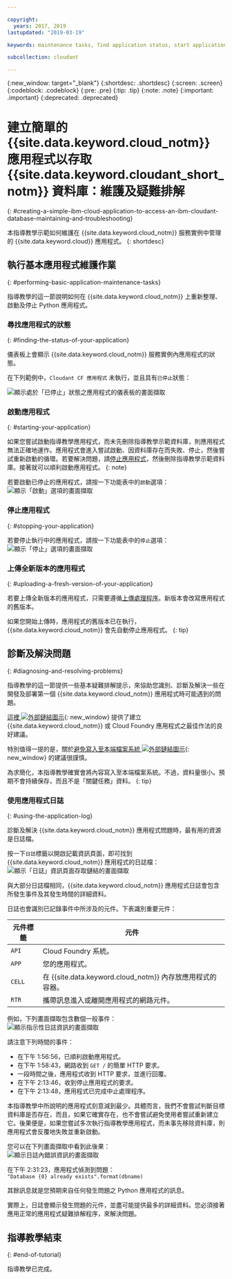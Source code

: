 ```yaml
---

copyright:
  years: 2017, 2019
lastupdated: "2019-03-19"

keywords: maintenance tasks, find application status, start application, stop application, upload application, diagnose problems, resolve problems, application log

subcollection: cloudant

---
```


{:new_window: target="_blank"}
{:shortdesc: .shortdesc}
{:screen: .screen}
{:codeblock: .codeblock}
{:pre: .pre}
{:tip: .tip}
{:note: .note}
{:important: .important}
{:deprecated: .deprecated}

<!-- Acrolinx: 2017-01-11 -->

# 建立簡單的 {{site.data.keyword.cloud_notm}} 應用程式以存取 {{site.data.keyword.cloudant_short_notm}} 資料庫：維護及疑難排解
{: #creating-a-simple-ibm-cloud-application-to-access-an-ibm-cloudant-database-maintaining-and-troubleshooting}

本指導教學示範如何維護在 {{site.data.keyword.cloud_notm}} 服務實例中管理的 {{site.data.keyword.cloud}} 應用程式。
{: shortdesc}

## 執行基本應用程式維護作業
{: #performing-basic-application-maintenance-tasks}

指導教學的這一節說明如何在 {{site.data.keyword.cloud_notm}} 上重新整理、啟動及停止 Python 應用程式。

### 尋找應用程式的狀態
{: #finding-the-status-of-your-application}

儀表板上會顯示 {{site.data.keyword.cloud_notm}} 服務實例內應用程式的狀態。

在下列範例中，`Cloudant CF 應用程式` 未執行，並且具有`已停止`狀態：

![顯示處於「已停止」狀態之應用程式的儀表板的畫面擷取](images/img0037.png)

### 啟動應用程式
{: #starting-your-application}

如果您嘗試啟動指導教學應用程式，而未先刪除指導教學示範資料庫，則應用程式無法正確地運作。應用程式會進入嘗試啟動、因資料庫存在而失敗、停止，然後嘗試重新啟動的循環。若要解決問題，請[停止應用程式](#stopping-your-application)，然後刪除指導教學示範資料庫。接著就可以順利啟動應用程式。
{: note}
    
若要啟動已停止的應用程式，請按一下功能表中的`啟動`選項：<br/>
![顯示「啟動」選項的畫面擷取](images/img0039.png)

### 停止應用程式
{: #stopping-your-application}

若要停止執行中的應用程式，請按一下功能表中的`停止`選項：<br/>
![顯示「停止」選項的畫面擷取](images/img0041.png)

### 上傳全新版本的應用程式
{: #uploading-a-fresh-version-of-your-application}

若要上傳全新版本的應用程式，只需要遵循[上傳處理程序](/docs/services/Cloudant?topic=cloudant-creating-a-simple-ibm-cloud-application-to-access-an-ibm-cloudant-database-uploading-the-application#creating-a-simple-ibm-cloud-application-to-access-an-ibm-cloudant-database-uploading-the-application)。新版本會改寫應用程式的舊版本。

如果您開始上傳時，應用程式的舊版本已在執行，{{site.data.keyword.cloud_notm}} 會先自動停止應用程式。
{: tip}

## 診斷及解決問題
{: #diagnosing-and-resolving-problems}

指導教學的這一節提供一些基本疑難排解提示，來協助您識別、診斷及解決一些在開發及部署第一個 {{site.data.keyword.cloud_notm}} 應用程式時可能遇到的問題。

[這裡 ![外部鏈結圖示](../images/launch-glyph.svg "外部鏈結圖示")](https://docs.cloudfoundry.org/devguide/deploy-apps/prepare-to-deploy.html){: new_window} 提供了建立 {{site.data.keyword.cloud_notm}} 或 Cloud Foundry 應用程式之最佳作法的良好建議。

特別值得一提的是，關於[避免寫入至本端檔案系統 ![外部鏈結圖示](../images/launch-glyph.svg "外部鏈結圖示")](https://docs.cloudfoundry.org/devguide/deploy-apps/prepare-to-deploy.html#filesystem){: new_window} 的建議很謹慎。

為求簡化，本指導教學確實會將內容寫入至本端檔案系統。不過，資料量很小。預期不會持續保存，而且不是「關鍵任務」資料。
{: tip}

### 使用應用程式日誌
{: #using-the-application-log}

診斷及解決 {{site.data.keyword.cloud_notm}} 應用程式問題時，最有用的資源是日誌檔。

按一下`日誌`標籤以開啟記載資訊頁面，即可找到 {{site.data.keyword.cloud_notm}} 應用程式的日誌檔：<br/>
![顯示「日誌」資訊頁面存取鏈結的畫面擷取](images/img0042.png)

與大部分日誌檔相同，{{site.data.keyword.cloud_notm}} 應用程式日誌會包含所發生事件及其發生時間的詳細資料。

日誌也會識別已記錄事件中所涉及的元件。下表識別重要元件：

元件標籤        |元件
----------------|----------
`API`           |Cloud Foundry 系統。
`APP`           |您的應用程式。
`CELL`          |在 {{site.data.keyword.cloud_notm}} 內存放應用程式的容器。
`RTR`           |攜帶訊息進入或離開應用程式的網路元件。

例如，下列畫面擷取包含數個一般事件：<br/>
![顯示指示性日誌資訊的畫面擷取](images/img0043.png)

請注意下列時間的事件：

-   在下午 1:56:56，已順利啟動應用程式。
-   在下午 1:58:43，網路收到 `GET /` 的簡單 HTTP 要求。
-   一段時間之後，應用程式收到 HTTP 要求，並進行回覆。
-   在下午 2:13:46，收到停止應用程式的要求。
-   在下午 2:13:48，應用程式已完成中止處理程序。

本指導教學中所說明的應用程式刻意減到最少。具體而言，我們不會嘗試判斷目標資料庫是否存在，而且，如果它確實存在，也不會嘗試避免使用者嘗試重新建立它。後果便是，如果您嘗試多次執行指導教學應用程式，而未事先移除資料庫，則應用程式會反覆地失敗並重新啟動。

您可以在下列畫面擷取中看到此後果：<br/>
![顯示日誌內錯誤資訊的畫面擷取](images/img0044.png)

在下午 2:31:23，應用程式偵測到問題：<br/>
`"Database {0} already exists".format(dbname)`

其餘訊息就是您預期來自任何發生問題之 Python 應用程式的訊息。

實際上，日誌會顯示發生問題的元件，並盡可能提供最多的詳細資料。您必須接著應用正常的應用程式疑難排解程序，來解決問題。

## 指導教學結束
{: #end-of-tutorial}

指導教學已完成。
